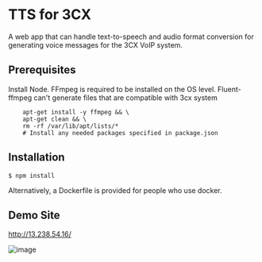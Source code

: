 # TTS for 3CX

A web app that can handle text-to-speech and audio format conversion for generating voice messages for the 3CX VoIP system.
## Prerequisites

Install Node.
FFmpeg is required to be installed on the OS level. Fluent-ffmpeg can't generate files that are compatible with 3cx system
``` apt-get update && \
    apt-get install -y ffmpeg && \
    apt-get clean && \
    rm -rf /var/lib/apt/lists/*
    # Install any needed packages specified in package.json
```
## Installation

```
$ npm install
```
Alternatively, a Dockerfile is provided for people who use docker.
## Demo Site

http://13.238.54.16/

![image](https://github.com/JeremyWeiZ/AWSPolly-3CX-VoIP-TTS/assets/151583068/7450f259-698a-40c4-aa80-1f207367092d)


